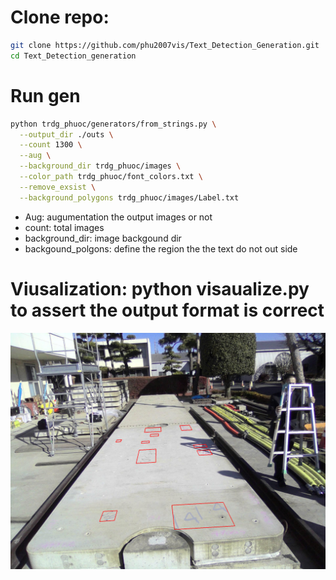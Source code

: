 # Clone repo:
```bash
git clone https://github.com/phu2007vis/Text_Detection_Generation.git
cd Text_Detection_generation
```
# Run gen 
```bash
python trdg_phuoc/generators/from_strings.py \
  --output_dir ./outs \
  --count 1300 \
  --aug \
  --background_dir trdg_phuoc/images \
  --color_path trdg_phuoc/font_colors.txt \
  --remove_exsist \
  --background_polygons trdg_phuoc/images/Label.txt

```

-  Aug: augumentation the output images or not
- count: total images
- background_dir: image backgound dir
- backgound_polgons: define the region the the text do not out side



# Viusalization: python visaualize.py to assert the output format is correct
![Sample Output](sample.png)